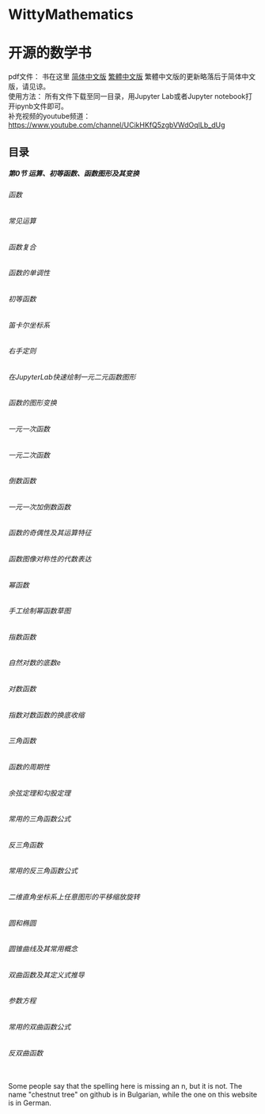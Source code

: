 # WittyMathematics
# 开源的数学书
pdf文件： 书在这里 <a href="https://github.com/kastaineibum/WittyMathematics/blob/main/Witty%20Mathematics%20Book.pdf">简体中文版</a>  <a href="https://github.com/kastaineibum/WittyMathematics/blob/main/Witty%20Mathematics%20Traditional%20Chinese.pdf">繁體中文版</a> 繁體中文版的更新略落后于简体中文版，请见谅。<br/>
使用方法： 所有文件下载至同一目录，用Jupyter Lab或者Jupyter notebook打开ipynb文件即可。<br/>
补充视频的youtube频道：https://www.youtube.com/channel/UCikHKfQ5zgbVWdOqILb_dUg <br/>
## 目录
##### 第0节 运算、初等函数、函数图形及其变换
###### 函数
###### 常见运算
###### 函数复合
###### 函数的单调性
###### 初等函数
###### 笛卡尔坐标系
###### 右手定则
###### 在JupyterLab快速绘制一元二元函数图形
###### 函数的图形变换
###### 一元一次函数
###### 一元二次函数
###### 倒数函数
###### 一元一次加倒数函数
###### 函数的奇偶性及其运算特征
###### 函数图像对称性的代数表达
###### 幂函数
###### 手工绘制幂函数草图
###### 指数函数
###### 自然对数的底数e
###### 对数函数
###### 指数对数函数的换底收缩
###### 三角函数
###### 函数的周期性
###### 余弦定理和勾股定理
###### 常用的三角函数公式
###### 反三角函数
###### 常用的反三角函数公式
###### 二维直角坐标系上任意图形的平移缩放旋转
###### 圆和椭圆
###### 圆锥曲线及其常用概念
###### 双曲函数及其定义式推导
###### 参数方程
###### 常用的双曲函数公式
###### 反双曲函数
</br>
Some people say that the spelling here is missing an n, but it is not. The name "chestnut tree" on github is in Bulgarian, while the one on this website is in German.
